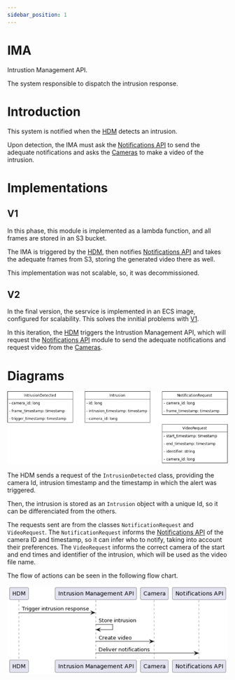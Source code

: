```yaml
---
sidebar_position: 1
---
```


# IMA

Intrustion Management API.

The system responsible to dispatch the intrusion response.

# Introduction

This system is notified when the [HDM](#) detects an intrusion.

Upon detection, the IMA must ask the [Notifications API](#) to send the adequate notifications and asks the [Cameras](#) to make a video of the intrusion.

# Implementations

## V1

In this phase, this module is implemented as a lambda function, and all frames are stored in an S3 bucket.

The IMA is triggered by the [HDM](#), then notifies [Notifications API](#) and takes the adequate frames from S3, storing the generated video there as well.

This implementation was not scalable, so, it was decommissioned.

## V2

In the final version, the sesrvice is implemented in an ECS image, configured for scalability.
This solves the innitial problems with [V1](#v1).

In this iteration, the [HDM](#) triggers the Intrustion Management API, which will request the [Notifications API](#) module to send the adequate notifications and request video from the [Cameras](#).

# Diagrams

![Class diagram](./ima_classes.png)

The HDM sends a request of the `IntrusionDetected` class, providing the camera Id, intrusion timestamp and the timestamp in which the alert was triggered.

Then, the intrusion is stored as an `Intrusion` object with a unique Id, so it can be differenciated from the others.

The requests sent are from the classes `NotificationRequest` and `VideoRequest`. 
The `NotificationRequest` informs the [Notifications API](#) of the camera ID and timestamp, so it can infer who to notify, taking into account their preferences.
The `VideoRequest` informs the correct camera of the start and end times and identifier of the intrusion, which will be used as the video file name.

The flow of actions can be seen in the following flow chart.

![Flow chart](./ima_flowchart.png)
